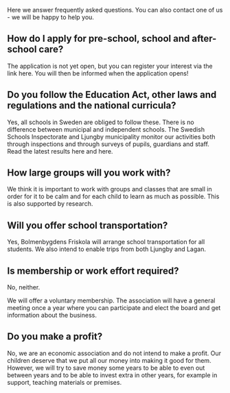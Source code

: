 ---
---


Here we answer frequently asked questions. You can also contact one of us - we will be happy to help you.

## How do I apply for pre-school, school and after-school care?
The application is not yet open, but you can register your interest via the link here. You will then be informed when the application opens!

## Do you follow the Education Act, other laws and regulations and the national curricula?
Yes, all schools in Sweden are obliged to follow these. There is no difference between municipal and independent schools. The Swedish Schools Inspectorate and Ljungby municipality monitor our activities both through inspections and through surveys of pupils, guardians and staff. Read the latest results here and here.

## How large groups will you work with?
We think it is important to work with groups and classes that are small in order for it to be calm and for each child to learn as much as possible. This is also supported by research.

## Will you offer school transportation?
Yes, Bolmenbygdens Friskola will arrange school transportation for all students. We also intend to enable trips from both Ljungby and Lagan.

## Is membership or work effort required?
No, neither.

We will offer a voluntary membership. The association will have a general meeting once a year where you can participate and elect the board and get information about the business.

## Do you make a profit?
No, we are an economic association and do not intend to make a profit. Our children deserve that we put all our money into making it good for them. However, we will try to save money some years to be able to even out between years and to be able to invest extra in other years, for example in support, teaching materials or premises.
